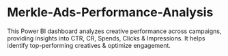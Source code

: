 # Merkle-Ads-Performance-Analysis
This Power BI dashboard analyzes creative performance across campaigns, providing insights into CTR, CR, Spends, Clicks &amp; Impressions. It helps identify top-performing creatives &amp; optimize engagement.
